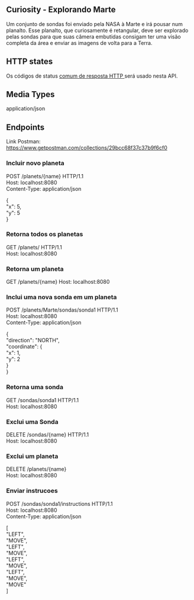 
## Curiosity - Explorando Marte
Um conjunto de sondas foi enviado pela NASA à Marte e irá pousar num planalto. Esse planalto, que curiosamente é retangular, deve ser explorado pelas sondas para que suas câmera embutidas consigam ter uma visão completa da área e enviar as imagens de volta para a Terra.


## HTTP states
Os códigos de status <a href="https://github.com/for-GET/know-your-http-well/blob/master/status-codes.md">comum de resposta HTTP </a> será usado nesta API.

## Media Types
application/json

## Endpoints
Link Postman: 
<a href="https://www.getpostman.com/collections/29bcc68f37c37b9f6cf0"> https://www.getpostman.com/collections/29bcc68f37c37b9f6cf0
</a>

### Incluir novo planeta 
POST /planets/{name} HTTP/1.1  
Host: localhost:8080  
Content-Type: application/json

{  
   "x": 5,  
   "y": 5  
}
   
### Retorna todos os planetas
GET /planets/ HTTP/1.1  
Host: localhost:8080  

### Retorna um planeta
GET /planets/{name}
Host: localhost:8080  

### Inclui uma nova sonda em um planeta
POST /planets/Marte/sondas/sonda1 HTTP/1.1  
Host: localhost:8080  
Content-Type: application/json  

{  
  "direction": "NORTH",  
  "coordinate": {  
    "x": 1,  
    "y": 2  
  }  
}

### Retorna uma sonda
GET /sondas/sonda1 HTTP/1.1  
Host: localhost:8080  

### Exclui uma Sonda
DELETE /sondas/{name} HTTP/1.1  
Host: localhost:8080  

### Exclui um planeta
DELETE /planets/{name}  
Host: localhost:8080  

### Enviar instrucoes
POST /sondas/sonda1/instructions HTTP/1.1  
Host: localhost:8080  
Content-Type: application/json  

[  
  "LEFT",  
  "MOVE",  
  "LEFT",  
  "MOVE",  
  "LEFT",  
  "MOVE",  
  "LEFT",  
  "MOVE",  
  "MOVE"  
]
